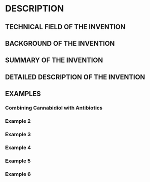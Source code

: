 # DESCRIPTION

## TECHNICAL FIELD OF THE INVENTION

## BACKGROUND OF THE INVENTION

## SUMMARY OF THE INVENTION

## DETAILED DESCRIPTION OF THE INVENTION

## EXAMPLES

### Combining Cannabidiol with Antibiotics

### Example 2

### Example 3

### Example 4

### Example 5

### Example 6

